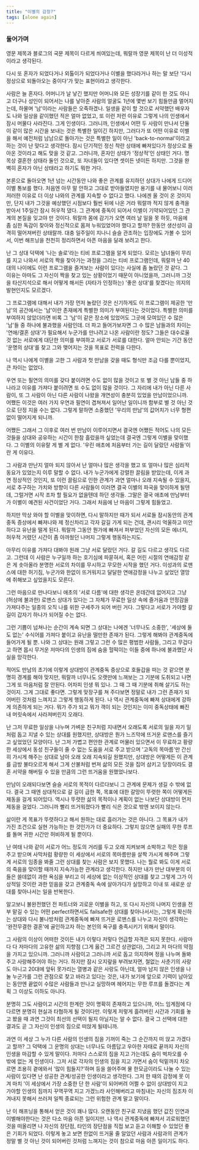 ```yaml
---
title: "이별의 감정?"
tags: [alone again]
---
```


### 둘어가며

영문 제목과 블로그의 국문 제목이 다르게 씌여있는데, 뭐랄까 영문 제목이 난 더 이성적이라고 생각된다. 

다시 또 혼자가 되었다거나 외톨이가 되었다거나 이별을 했다라거나 하는 말 보단 '다시 정상으로 되돌아오는 중이다'가 맞는 표현이라고 생각한다.

사람은 늘 혼자다. 어머니가 날 낳긴 했지만 어머니와 모든 성장기를 같이 한 것도 아니고 더구나 성인이 되어서는 나를 낳아준 사람의 얼굴도 1년에 몇번 보기 힘들만큼 멀어지는데, 하물며 '남'이라는 사람들은 오죽하겠나. 일생을 같이 할 것으로 서약했던 배우자도 나와 일상을 같이했던 적은 얼마 없었고, 또 이런 저런 이유로 그렇게 나의 인생에서 잠시 머물다 사라진다. 그게 인생이다. 그러니까, 인생에서 어떤 두 사람이 만나서 단둘이 같이 많은 시간을 보내는 것은 특별한 일이긴 하지만, 그러다가 또 어떤 이유로 이별을 해서 예전처럼 남남으로 돌아가는 것은 특별한 일이 아닌 'back-to-normal'이라고 하는 것이 난 맞다고 생각한다. 잠시 단기적인 정신 착란 상태에 빠져있다가 정상으로 돌아온 것이라고 해도 맞을 것 같고. 그러니까, 혼자인 상태가 '정상적'인 상태인 거다. 명목상 결혼한 상태라 둘인 것으로, 또 자녀들이 있다면 셋이든 넷이든 하지만. 그것을 완벽히 혼자가 아닌 상태라고 하기도 뭐한 거다.

본론으로 돌아오면 1년 넘는 시간동안 나와 좋은 관계를 유지하던 상대가 나에게 드디어 이별 통보를 했다. 처음엔 아무 말 안하고 그대로 받아들였지만 용기를 내 물어보니 이러저러한 이유로 더 이상 나와의 관계를 지속할 수 없다고 했다. 나에겐 올 것이 온 것이지만, 단지 내가 그것을 예상했던 시점보다 훨씬 뒤에 나온 거라 뭐랄까 적지 않게 충격을 받아서 1주일간 잠시 허우적 댔다. 그 관계에 중독이 되어서 이별이 기약되어있던 그 관계의 본질을 잊고야 만 것이다. 뭐랄까 몸에 감기가 오면 여러 날 일을 못 하듯, 마음에 좀 심한 독감이 찾아와 정신적으로 몸져 누워있었어야 했다고 할까? 한동안 생산성이 급격히 떨어져버린 상태랄까. 대충 일주일이 지나니 슬슬 관조하는 입장에도 가볼 수 있어서, 이번 해프닝을 천천히 정리하면서 아픈 마음을 달래 보려고 한다.

난 그 상대 덕택에 '나는 솔로'라는 티비 프로그램을 알게 되었다. 모르는 남녀들이 무리를 지고 나와서 서로의 짝을 찾아가는 과정을 그리는 티비 프로그램인데, 뭐랄까 난 40대의 나이에도 이런 프로그램을 즐겨보는 사람이 있다는 사실에 좀 놀랐던 것 같다. 그 이유는 아마도 그 자신이 짝을 찾고 있는 상황이었기 때문이 아니었을까, 그러니까 그것을 타산지석으로 해서 어떻게 해서든 (자타가 인정하는) '좋은 상대'를 찾겠다는 의지의 발현인지도 모르겠다.

그 프로그램에 대해서 내가 가장 먼저 놀랐던 것은 신기하게도 이 프로그램이 제공한 '만남'의 공간에서는 '남'이란 존재에게 특별한 의미가 부여된다는 것이었다. 특별한 의미를 부여하지 않았더라면 비록 그 '남'이 같은 장소에 있었어도 그곳에 모여있던 수 많은 '남'들 중 하나에 불과했을 사람인데. 더 파고 들어가보자면 그 수 많은 남들과의 차이는 '연애/결혼 상대'가 필요해서 누군가를 만나려고 나온 사람이란 정도? 그들은 대수로울 것 없는 서로에게 대단한 의미를 부여하고 서로가 서로를 대한다. 얼마 안되는 기간 동안 '운명의 상대'를 찾고 그와 맺어지는 것을 목표로 전력을 다한다.

나 역시 나에게 이별을 고한 그 사람과 첫 만남을 갖을 때도 형식만 조금 다를 뿐이었지, 큰 차이는 없었다.

우연 또는 필연의 의미를 갖다 붙이려면 수도 없이 많을 것이고 또 별 것 아닌 남들 중 하나라고 이유를 가져다 붙이려면 또 수도 없이 많을 것이다. 그 자리에 내가 아닌 다른 사람이, 또 그 사람이 아닌 다른 사람이 나왔을 개연성이 충분히 있었을 만남이었으니까. 어쨌든 이것은 여러 가지 우연과 필연이 겹쳐져서 일어난 일이니까 함부로 별 것 아닌 것으로 단정 지을 수는 없다. 그렇게 말하면 소중했던 '우리의 만남'의 값어치가 너무 형편 없이 떨어지게 되니까.

어쨌든 그래서 그 이후로 여러 번 만남이 이루어지면서 결국엔 어쨌든 적어도 나의 모든 것들을 상대와 공유하는 시간이 한참 흘렀을까 싶었는데 결국엔 그렇게 이별을 맞이했다. 그 이별의 이유랄 게 별 게 없다. '우린 애초에 처음부터 가는 길이 달랐던 사람들'이란 게 이유다.

그 사람과 만난지 얼마 되지 않아서 난 얼마나 많은 생각을 했고 또 얼마나 많은 심리적 동요가 있었는지 이루 말할 수 없다. 내가 누군가에게 강렬한 끌림을 받았는데, 이게 과연 정상적인 것인지, 또 이런 끌림으로 인한 관계가 과연 얼마나 오래 지속될 수 있을지, 서로 추구하는 가치와 방향이 다른 사람들이 이러면 결국 이별의 파국을 맞이하게 될텐데, 그럴거면 시작 조차 할 필요가 없을텐데 하던 생각들. 그말은 결국 애초에 만남부터가 이별이 예견된 사건이었단 거다. 그래서 처음에 난 마음이 그렇게 힘들었고.

하지만 막상 와야 할 이별을 맞이하면, 다시 말하지만 때가 되서 서로들 잠시동안의 관계중독 증상에서 빠져나와 제 정신차리고 각자 갈길 가게 되는 건데, 괜시리 억울하고 미안하다고 유난을 떨게 된다. 뭐랄까 그동안 뭔가에 빠져서 퍼부었던 자신의 모든 에너지, 허우적 거렸던 시간이 좀 아까웠던 나머지 그렇게 행동하는지도.

아무리 이유를 가져다 대봐야 원래 그냥 서로 달랐던 거다. 갈 길도 다르고 생각도 다르고. 그런데 이 사람은 누구일까 하는 호기심에 파묻혀서, 혹은 어린 시절의 연애감정 같은 게 솟아올라 분명한 서로의 차이를 무시하고 무모한 시작을 했던 거다. 이성과의 로맨스에 대한 허기짐, 누군가와 한없이 뜨거워지고 달달한 연애감정을 나누고 싶었던 열망에 취해보고 싶었을지도 모른다. 

그런 마음으로 만나다보니 애초의 '서로 다름'에 대한 생각은 온데간데 없어지고 그냥 (허상에 불과한) 로맨스 상대가 있다는 그 자체가 무료한 일상 속에 즐거움과 안정감을 가져다주는 일종의 오직 나를 위한 구세주가 되어 버린 거다. 그렇다고 서로가 가야할 갈 길이 갑자기 하나가 되어질 수는 없다. 

그런 기쁨이 넘쳐나는 순간이 계속 되면 그 상대는 나에겐 '너무나도 소중한', '세상에 둘도 없는' 수식어를 가져다 붙이고 유난을 떨만한 존재가 된다. 그렇게 해봐야 관계중독에 들어가게 될 뿐. 나와 그 상대는 원래 그렇고 그런 수 많은 평범한 사람들, 그리고 무겁다고 하면 몹시 무거운 저마다의 인생의 짐에 숨을 헐떡이는 이들 중에 하나에 불과했단 사실을 망각한다.

적어도 만남의 초기에 이렇게 상대방이 관계중독 증상으로 호들갑을 떠는 것 같으면 분명히 경계를 해야 맞지만, 뭐랄까 너무나도 오랫만에 느껴보는 그 기분에 도취되고 나면 그게 또 마음처럼 잘 안된다. 어차피 인생 뭐 있나. 그 때 그 때 기분에 취해 살기도 하는 것이지. 그게 그대로 좋다면. 그렇게 맞장구를 쳐 주다보면 정말로 내가 그런 존재가 되어버린 것처럼 느껴지고 그렇게 행동하게 된다. 나 역시 관계중독에 빠져 상대에게 강하게 의존하게 되는 거다. 뭐가 주가 되고 뭐가 객이 되는 것인지는 이미 중독상태에 빠진 내 머릿속에서 사라져버린지 오래다.

난 그저 무료한 일상을 나누며 가벼운 친구처럼 지내면서 오래도록 서로의 일을 자기 일처럼 돕고 지낼 수 있는 상대를 원했지만, 상대방은 뭔가 느즈막에 뜨거운 로맨스를 즐기고 싶었었던 모양이다. 난 그저 가볍고 편안한 관계로 머물러 있으면서 이 무료하고 황량한 세상에서 동성 친구들이 줄 수 없는 도움을 서로 주고 받으며 '고독의 목마름'만 간신히 가시게 해주는 상대로 남아 오래 오래 지속되길 원했지만, 상대방은 어떻게든 이 관계를 금방 불타오르게 해서 그게 산불처럼 번져 삶의 모든 것을 집어 삼키고 당장이라도 결혼 서약을 해버릴 수 있을 만큼의 그런 뜨거움을 원했었나보다.

만남이 오래되다보면 슬슬 서로의 목적이 다르다보니 그 관계에 문제가 생길 수 밖에 없다. 결국 그 때엔 상대적으로 갈 길이 급한 쪽, 목표에 대한 갈망이 뚜렷한 쪽이 어떻게든 제동을 걸게 되어있다. 역시나 뚜렷한 삶의 목적이나 계획이 없는 나보단 상대방이 먼저 제동을 걸었다. 그러니까 빨리 뜨거워졌다가 빨리 식은 것으로 밖엔 보이지 않는다.

삶이란 게 목표가 뚜렷하다고 해서 원하는 대로 흘러가는 것은 아니다. 그 목표가 내가 가진 조건으로 실현 가능하는 한 것인가가 더 중요하다. 그렇지 않으면 실패의 무한 루프를 돌며 귀한 시간만 허비하게 될 뿐이다. 

난 여태 나와 같이 서로가 어느 정도의 거리를 두고 오래 지켜보며 소박하고 작은 정을 주고 받으며 사막처럼 황량한 이 세상에서 서로의 목마름만을 살짝 가시게 해주며 그렇게 서로의 임종을 봐줄 그런 상대를 찾는 사람은 보지 못했다. 나는 뭘로 봐도 이게 서로의 죽음을 맞이할 때까지 지속가능한 관계라고 생각한다. 하지만 내가 만난 대부분의 이들은 쓸데없이 과한 욕심을 부리고 이 세상에 없는 이상적인 상대를 찾고 그렇게 그가 이상적일 것이란 과한 믿음을 갖고 관계중독 속에 살아가다가 실망하고 이내 또 새로운 상대를 찾아나서는 일을 반복한다. 

알고보니 불완전했던 전 파트너와 괴로운 이별을 하고, 또 다시 자신의 나머지 인생을 전부 맡길 수 있는 어떤 perfect하면서도 failsafe한 상대를 찾아나서서는, 그렇게 확신하는 상대와 다시 불나방처럼 관계중독에 빠져 뜨거운 로맨스를 나누고 자신이 생각하는 '완전무결한 결혼'에 골인하고자 하는 본인의 욕구를 충족시키기 위해서 말이다.

그 사람의 이상이 어떠한 것이든 내가 이렇다 저렇다 언급할 자격은 되지 못한다. 사람마다 다 저마다의 고유한 삶의 지향점 (그게 옳건 그르건 상관없다), 그리고 저 마다의 약점을 가지고 있으니까. 그러니까 사람이고 그러니까 서로 돕고 의지하며 정을 나누며 돌봐주고 사랑해주어야 하는 거다. 하지만 잠시 오지랖을 부려보자면, 철없는 사춘기의 사랑도 아니고 20대에 앞뒤 못가리는 열병과 같은 사랑도 아닌데, 얼마 남지 않은 인생을 나눌 누군가를 그런 관점으로 찾고 바라고 있다는 것은, 내가 보기에 앞으로 기력이 남아있는 동안엔 끝없이 수많은 사람들과 만나고 실망하며 헤어지는 무한 루프를 돌겠다는 계획 그 이상도 이하도 아니다.

분명히 그도 사람이고 시간의 한계란 것이 명확히 존재하고 있으니까, 어느 임계점에 다다르면 분명히 현실과 타협하게 될 것이다만. 이렇게 저렇게 흘려버린 시간과 기회를 놓고 봤을 때 과연 그것이 최선의 선택이 될지 아닐지는 알 수 없다. 결국 그 선택에 대한 결과도 곧 그 자신이 인생의 짐으로 떠앉게 될테니까.

과연 이 세상 그 누가 다른 사람의 인생의 짐을 기꺼이 죽는 그 순간까지 떠 앉고 가겠다고 할까? 그 덕택에 그 운명의 상대는 너무나도 아름답고 우아한 자태로 끝까지 자신의 인생을 마감할 수 있게 말이다. 저마다 스스로의 짐을 지고 가는데도 숨이 벅차오를 수 밖에 없는 게 인생이다. 그저 서로 각자의 인생의 짐을 지고 가면서 숨이 턱밑까지 차오르면 조용히 곁에와서 '많이 힘들지?'하며 등을 쓸어주며 물 한모금이라도 나눌 수 있는 사람이 있다면 난 성공한 관계/성공한 인생이라고 생각한다. 그저 한 때의 감정에 못 이겨 마치 '이 세상에서 가장 소중한 단 한 사람'이 되어버려 어쩔 수 없이 상대방이 지고 가야할 인생의 짐까지 꾸역꾸역 지고 가겠느라 사인해버리고 마침내는 자신의 짐조차 이겨내지 못해서 쓰러져 일찍 종료되는 그런 위험한 관계 말고 말이다.

난 이 해프닝을 통해서 얻은 것이 꽤나 많다. 오랜동안 친구로 지냈음 했던 값진 인연과 이별해야한다는 것은 다소 마음 아픈 일이지만. 나 역시 관계중독에 빠져서 괴로워했던 것을 떠올리면 나 자신의 장단점, 타인의 장단점을 직접 보고 듣고 이해할 수 있었던 좋은 기회가 되었다. 이렇게 놓고 보면 한없이 뜨거울 줄 알았던 사람과 사람과의 관계가 정말 별 것 아닌 것이 되어버린 것처럼 느껴지는 것이 참으로 마음 아픈 일이기도 하다. 
